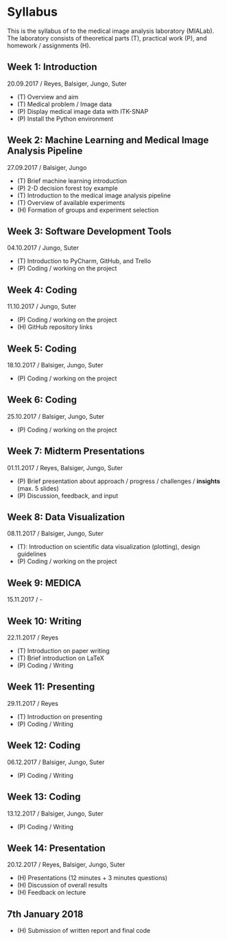# Syllabus

This is the syllabus of to the medical image analysis laboratory (MIALab). The laboratory consists of theoretical parts (T), practical work (P), and homework / assignments (H).

## Week 1: Introduction

20.09.2017 / Reyes, Balsiger, Jungo, Suter

* (T) Overview and aim
* (T) Medical problem / Image data
* (P) Display medical image data with ITK-SNAP
* (P) Install the Python environment

## Week 2: Machine Learning and Medical Image Analysis Pipeline

27.09.2017 / Balsiger, Jungo

* (T) Brief machine learning introduction
* (P) 2-D decision forest toy example
* (T) Introduction to the medical image analysis pipeline
* (T) Overview of available experiments
* (H) Formation of groups and experiment selection

## Week 3: Software Development Tools

04.10.2017 / Jungo, Suter

* (T) Introduction to PyCharm, GitHub, and Trello
* (P) Coding / working on the project

## Week 4: Coding

11.10.2017 / Jungo, Suter

* (P) Coding / working on the project
* (H) GitHub repository links

## Week 5: Coding

18.10.2017 / Balsiger, Jungo, Suter

* (P) Coding / working on the project

## Week 6: Coding

25.10.2017 / Balsiger, Jungo, Suter

* (P) Coding / working on the project

## Week 7: Midterm Presentations

01.11.2017 / Reyes, Balsiger, Jungo, Suter

* (P) Brief presentation about approach / progress / challenges / **insights** (max. 5 slides)
* (P) Discussion, feedback, and input

## Week 8: Data Visualization

08.11.2017 / Balsiger, Jungo, Suter

* (T): Introduction on scientific data visualization (plotting), design guidelines
* (P) Coding / working on the project

## Week 9: MEDICA

15.11.2017 / -

## Week 10: Writing

22.11.2017 / Reyes

* (T) Introduction on paper writing
* (T) Brief introduction on LaTeX
* (P) Coding / Writing

## Week 11: Presenting

29.11.2017 / Reyes

* (T) Introduction on presenting
* (P) Coding / Writing

## Week 12: Coding

06.12.2017 / Balsiger, Jungo, Suter

* (P) Coding / Writing

## Week 13: Coding

13.12.2017 / Balsiger, Jungo, Suter

* (P) Coding / Writing

## Week 14: Presentation

20.12.2017 / Reyes, Balsiger, Jungo, Suter

* (H) Presentations (12 minutes + 3 minutes questions)
* (H) Discussion of overall results
* (H) Feedback on lecture

## 7th January 2018

- (H) Submission of written report and final code
